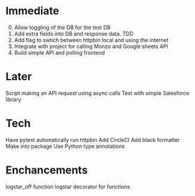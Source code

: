 # Immediate

0. Allow toggling of the DB for the test DB
1. Add extra fields into DB and response data. TDD
2. Add flag to swtich between httpbin local and using the internet
3. Integrate with project for calling Monzo and Google sheets API
4. Build simple API and polling frontend

# Later

Script making an API request using async calls
Test with simple Salesforce library

# Tech

Have pytest automatically run httpbin
Add CircleCI
Add black formatter
Make into package
Use Python type annotations

# Enchancements

logstar_off function
logstar decorator for functions